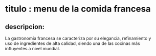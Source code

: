 # titulo : menu de la comida francesa

## descripcion:
La gastronomía francesa se caracteriza por su elegancia, refinamiento y uso de ingredientes de alta calidad, siendo una de las cocinas más influyentes a nivel mundial.